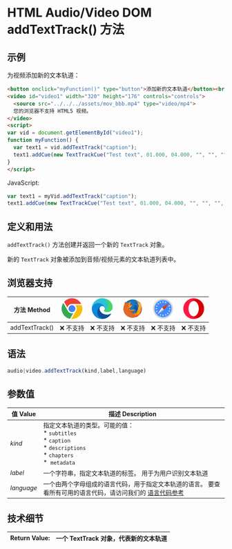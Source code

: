 HTML Audio/Video DOM addTextTrack() 方法
===

## 示例

为视频添加新的文本轨道：

```html idoc:preview:iframe
<button onclick="myFunction()" type="button">添加新的文本轨道</button><br>
<video id="video1" width="320" height="176" controls="controls">
  <source src="../../../assets/mov_bbb.mp4" type="video/mp4">
  您的浏览器不支持 HTML5 视频。
</video>
<script>
var vid = document.getElementById("video1");
function myFunction() { 
  var text1 = vid.addTextTrack("caption");
  text1.addCue(new TextTrackCue("Test text", 01.000, 04.000, "", "", "", true));
} 
</script> 
```

JavaScript:

```js
var text1 = myVid.addTextTrack("caption");
text1.addCue(new TextTrackCue("Test text", 01.000, 04.000, "", "", "", true));
```

## 定义和用法

`addTextTrack()` 方法创建并返回一个新的 `TextTrack` 对象。

新的 `TextTrack` 对象被添加到音频/视频元素的文本轨道列表中。

## 浏览器支持

| 方法 Method | ![chrome][1] | ![edge][2] | ![firefox][3] | ![safari][4] | ![opera][5] |
| -------- | --- | --- | --- | --- | --- |
| addTextTrack() | ❌ 不支持 | ❌ 不支持 | ❌ 不支持 | ❌ 不支持 | ❌ 不支持 |
<!--rehype:style=width: 100%; display: inline-table;-->

## 语法

```js
audio|video.addTextTrack(kind,label,language)
```

## 参数值

| 值 Value | 描述 Description |
| ----- | ----- |
| *kind*     | 指定文本轨道的类型。可能的值：<br>*   `subtitles` <br>* `caption` <br>* `descriptions` <br>* `chapters` <br>*  `metadata` |
| *label*    | 一个字符串，指定文本轨道的标签。 用于为用户识别文本轨道 |
| *language* | 一个由两个字母组成的语言代码，用于指定文本轨道的语言。 要查看所有可用的语言代码，请访问我们的 [语言代码参考](../../language_codes.md) |
<!--rehype:style=width: 100%; display: inline-table;-->

## 技术细节

| Return Value: | 一个 TextTrack 对象，代表新的文本轨道 |
| ----- | ----- |
<!--rehype:style=width: 100%; display: inline-table;-->

[1]: ../../../assets/chrome.svg
[2]: ../../../assets/edge.svg
[3]: ../../../assets/firefox.svg
[4]: ../../../assets/safari.svg
[5]: ../../../assets/opera.svg
